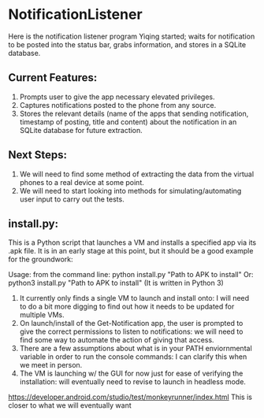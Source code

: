 # NotificationListener


Here is the notification listener program Yiqing started; waits for notification to be posted into the status bar, grabs information, and stores in a SQLite database.

## Current Features:

1. Prompts user to give the app necessary elevated privileges. 
2. Captures notifications posted to the phone from any source.
3. Stores the relevant details (name of the apps that sending notification, timestamp of posting, title and content) about the notification in an SQLite database for future extraction.

## Next Steps:

1. We will need to find some method of extracting the data from the virtual phones to a real device at some point.
2. We will need to start looking into methods for simulating/automating user input to carry out the tests.

## install.py:

This is a Python script that launches a VM and installs a specified app via its .apk file.
It is in an early stage at this point, but it should be a good example for the groundwork:

Usage: from the command line: python install.py "Path to APK to install" Or:  python3 install.py "Path to APK to install" (It is written in Python 3)

1. It currently only finds a single VM to launch and install onto: I will need to do a bit more digging to find out how it needs to be updated for multiple VMs.
2. On launch/install of the Get-Notification app, the user is prompted to give the correct permissions to listen to notifications: we will need to find some way to automate the action of giving that access.
3. There are a few assumptions about what is in your PATH enviornmental variable in order to run the console commands: I can clarify this when we meet in person.
4. The VM is launching w/ the GUI for now just for ease of verifying the installation: will eventually need to revise to launch in headless mode.

https://developer.android.com/studio/test/monkeyrunner/index.html This is closer to what we will eventually want
